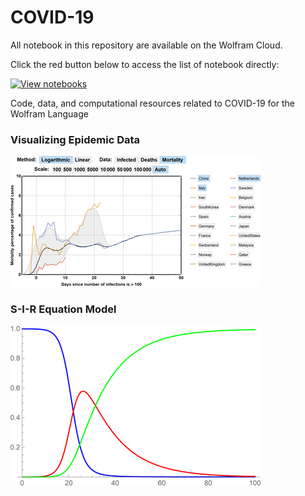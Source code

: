 # COVID-19

All notebook in this repository are available on the Wolfram Cloud.

Click the red button below to access the list of notebook directly:

[![View notebooks](https://wolfr.am/HAAhzkRq)](https://wolfr.am/L7SiczRt)

Code, data, and computational resources related to COVID-19 for the Wolfram Language

### Visualizing Epidemic Data

[![COVID-19 Visualizing Epidemic Data](Images/visualization-01.png)](Computational-Essays/COVID-19-Visualizing-Epidemic-Data.nb)

### S-I-R Equation Model

[![SIR Equation](Images/visualization-02.png)](Computational-Essays/SIR-Equation.nb)
